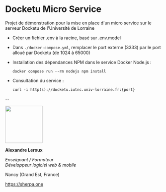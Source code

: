 # Docketu Micro Service

Projet de démonstration pour la mise en place d'un micro service sur le serveur Docketu de l'Université de Lorraine

- Créer un fichier .env à la racine, basé sur .env.model

- Dans `./docker-compose.yml`, remplacer le port externe (3333) par le port alloué par Docketu (de 1024 à 65000)

- Installation des dépendances NPM dans le service Docker Node.js :

    `docker compose run --rm nodejs npm install`

- Consultation du service :

    `curl -i http(s)://docketu.iutnc.univ-lorraine.fr:{port}`

--

<img src="https://sherpa.one/images/sherpa-logotype.png" width="120px">

__Alexandre Leroux__

_Enseignant / Formateur_<br>
_Développeur logiciel web & mobile_

Nancy (Grand Est, France)

https://sherpa.one
